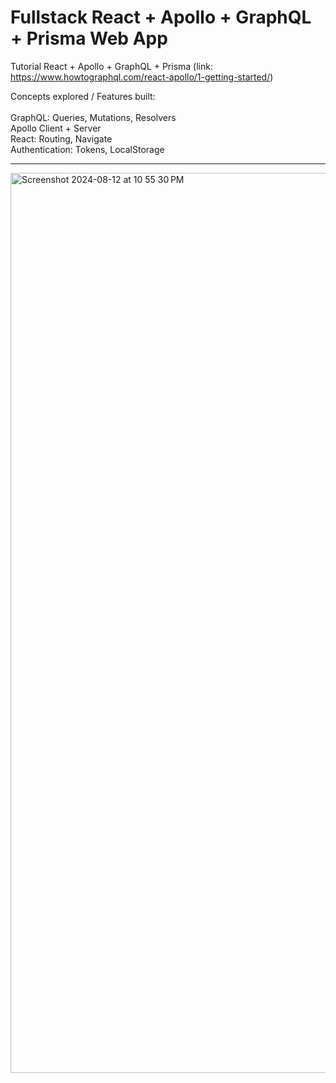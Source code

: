 # Fullstack React + Apollo + GraphQL + Prisma Web App
Tutorial React + Apollo + GraphQL + Prisma (link: https://www.howtographql.com/react-apollo/1-getting-started/)

Concepts explored / Features built: <br><br>
GraphQL: Queries, Mutations, Resolvers<br>
Apollo Client + Server<br>
React: Routing, Navigate<br>
Authentication: Tokens, LocalStorage<br>

-----

<img width="1440" alt="Screenshot 2024-08-12 at 10 55 30 PM" src="https://github.com/user-attachments/assets/891ff6c2-4544-48bb-a67a-3e9be865e650">


